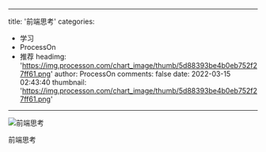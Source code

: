 
---
title: '前端思考'
categories: 
 - 学习
 - ProcessOn
 - 推荐
headimg: 'https://img.processon.com/chart_image/thumb/5d88393be4b0eb752f27ff61.png'
author: ProcessOn
comments: false
date: 2022-03-15 02:43:40
thumbnail: 'https://img.processon.com/chart_image/thumb/5d88393be4b0eb752f27ff61.png'
---

<div>   
<img class="thumb" alt="前端思考" src="https://img.processon.com/chart_image/thumb/5d88393be4b0eb752f27ff61.png" referrerpolicy="no-referrer">
<p>前端思考</p>  
</div>
            